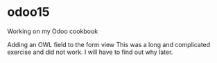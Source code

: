 # odoo15
Working on my Odoo cookbook

Adding an OWL field to the form view
This was a long and complicated exercise and did not work.  I will have to find out why later.